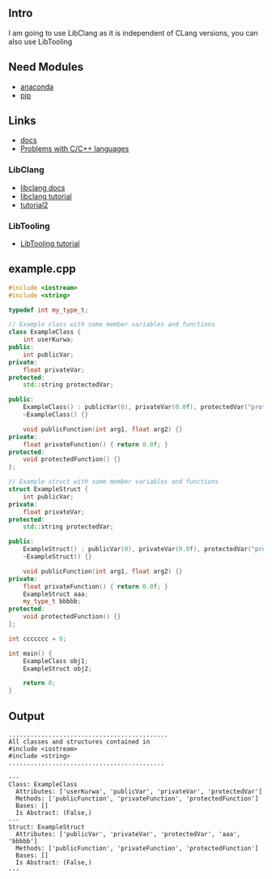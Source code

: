 ## Intro
I am going to use LibClang as it is independent of CLang versions, you can also use LibTooling

## Need Modules
- [anaconda](https://anaconda.org/conda-forge/clang)
- [pip](https://pypi.org/project/libclang/)

## Links
- [docs](https://clang.llvm.org/doxygen/modules.html)
- [Problems with C/C++ languages](https://clang.llvm.org/docs/Modules.html?utm_source=chatgpt.com#problems-with-the-current-model)
### LibClang
- [libclang docs](https://clang.llvm.org/doxygen/group__CINDEX.html)
- [libclang tutorial](https://clang.llvm.org/docs/LibClang.html)
- [tutorial2](https://shaharmike.com/cpp/libclang/)
### LibTooling
- [LibTooling tutorial](https://clang.llvm.org/docs/LibTooling.html)

## example.cpp

```cpp
#include <iostream>
#include <string>

typedef int my_type_t;

// Example class with some member variables and functions
class ExampleClass {
	int userKurwa;
public:
    int publicVar;
private:
    float privateVar;
protected:
    std::string protectedVar;

public:
    ExampleClass() : publicVar(0), privateVar(0.0f), protectedVar("protected") {}
    ~ExampleClass() {}

    void publicFunction(int arg1, float arg2) {}
private:
    float privateFunction() { return 0.0f; }
protected:
    void protectedFunction() {}
};

// Example struct with some member variables and functions
struct ExampleStruct {
    int publicVar;
private:
    float privateVar;
protected:
    std::string protectedVar;

public:
    ExampleStruct() : publicVar(0), privateVar(0.0f), protectedVar("protected") {}
    ~ExampleStruct() {}

    void publicFunction(int arg1, float arg2) {}
private:
    float privateFunction() { return 0.0f; }
	ExampleStruct aaa;
	my_type_t bbbbb;
protected:
    void protectedFunction() {}
};

int ccccccc = 0;

int main() {
    ExampleClass obj1;
    ExampleStruct obj2;

    return 0;
}
```

## Output
```
............................................
All classes and structures contained in
#include <iostream>
#include <string>
...........................................

---
Class: ExampleClass
  Attributes: ['userKurwa', 'publicVar', 'privateVar', 'protectedVar']
  Methods: ['publicFunction', 'privateFunction', 'protectedFunction']
  Bases: []
  Is Abstract: (False,)
---
Struct: ExampleStruct
  Attributes: ['publicVar', 'privateVar', 'protectedVar', 'aaa', 'bbbbb']
  Methods: ['publicFunction', 'privateFunction', 'protectedFunction']
  Bases: []
  Is Abstract: (False,)
---
```
